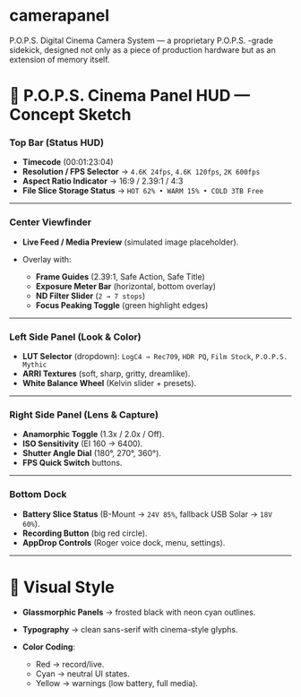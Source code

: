# camerapanel
P.O.P.S. Digital Cinema Camera System — a proprietary P.O.P.S. -grade sidekick, designed not only as a piece of production hardware but as an extension of memory itself.



# 🎥 P.O.P.S. Cinema Panel HUD — Concept Sketch

### **Top Bar (Status HUD)**

* **Timecode** (00:01:23:04)
* **Resolution / FPS Selector** → `4.6K 24fps`, `4.6K 120fps`, `2K 600fps`
* **Aspect Ratio Indicator** → 16:9 / 2.39:1 / 4:3
* **File Slice Storage Status** → `HOT 62% • WARM 15% • COLD 3TB Free`

---

### **Center Viewfinder**

* **Live Feed / Media Preview** (simulated image placeholder).
* Overlay with:

  * **Frame Guides** (2.39:1, Safe Action, Safe Title)
  * **Exposure Meter Bar** (horizontal, bottom overlay)
  * **ND Filter Slider** (`2 → 7 stops`)
  * **Focus Peaking Toggle** (green highlight edges)

---

### **Left Side Panel (Look & Color)**

* **LUT Selector** (dropdown): `LogC4 → Rec709`, `HDR PQ`, `Film Stock`, `P.O.P.S. Mythic`
* **ARRI Textures** (soft, sharp, gritty, dreamlike).
* **White Balance Wheel** (Kelvin slider + presets).

---

### **Right Side Panel (Lens & Capture)**

* **Anamorphic Toggle** (1.3x / 2.0x / Off).
* **ISO Sensitivity** (EI 160 → 6400).
* **Shutter Angle Dial** (180°, 270°, 360°).
* **FPS Quick Switch** buttons.

---

### **Bottom Dock**

* **Battery Slice Status** (B-Mount → `24V 85%`, fallback USB Solar → `18V 60%`).
* **Recording Button** (big red circle).
* **AppDrop Controls** (Roger voice dock, menu, settings).

---

# 🎨 Visual Style

* **Glassmorphic Panels** → frosted black with neon cyan outlines.
* **Typography** → clean sans-serif with cinema-style glyphs.
* **Color Coding**:

  * Red → record/live.
  * Cyan → neutral UI states.
  * Yellow → warnings (low battery, full media).
